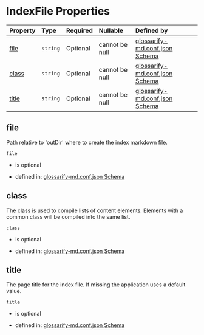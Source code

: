 # IndexFile Properties

| Property        | Type     | Required | Nullable       | Defined by                                                                                                                                                                                            |
| :-------------- | :------- | :------- | :------------- | :---------------------------------------------------------------------------------------------------------------------------------------------------------------------------------------------------- |
| [file](#file)   | `string` | Optional | cannot be null | [glossarify-md.conf.json Schema](schema-defs-indexfile-properties-file.md "https://raw.githubusercontent.com/about-code/glossarify-md/v5.0.0/conf/v5/schema.json#/$defs/IndexFile/properties/file")   |
| [class](#class) | `string` | Optional | cannot be null | [glossarify-md.conf.json Schema](schema-defs-indexfile-properties-class.md "https://raw.githubusercontent.com/about-code/glossarify-md/v5.0.0/conf/v5/schema.json#/$defs/IndexFile/properties/class") |
| [title](#title) | `string` | Optional | cannot be null | [glossarify-md.conf.json Schema](schema-defs-indexfile-properties-title.md "https://raw.githubusercontent.com/about-code/glossarify-md/v5.0.0/conf/v5/schema.json#/$defs/IndexFile/properties/title") |

## file

Path relative to 'outDir' where to create the index markdown file.

`file`

*   is optional

*   defined in: [glossarify-md.conf.json Schema](schema-defs-indexfile-properties-file.md "https://raw.githubusercontent.com/about-code/glossarify-md/v5.0.0/conf/v5/schema.json#/$defs/IndexFile/properties/file")

## class

The class is used to compile lists of content elements. Elements with a common class will be compiled into the same list.

`class`

*   is optional

*   defined in: [glossarify-md.conf.json Schema](schema-defs-indexfile-properties-class.md "https://raw.githubusercontent.com/about-code/glossarify-md/v5.0.0/conf/v5/schema.json#/$defs/IndexFile/properties/class")

## title

The page title for the index file. If missing the application uses a default value.

`title`

*   is optional

*   defined in: [glossarify-md.conf.json Schema](schema-defs-indexfile-properties-title.md "https://raw.githubusercontent.com/about-code/glossarify-md/v5.0.0/conf/v5/schema.json#/$defs/IndexFile/properties/title")
